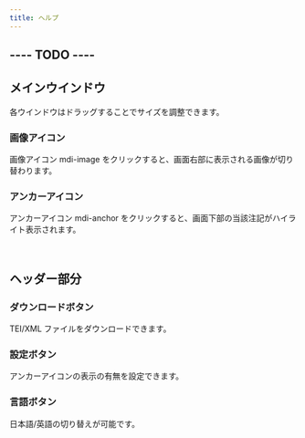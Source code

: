 ```yaml
---
title: ヘルプ
---
```


## ---- TODO ----

## メインウインドウ

<!-- ### ウインドウ -->

各ウインドウはドラッグすることでサイズを調整できます。

### 画像アイコン

画像アイコン <v-icon>mdi-image</v-icon> をクリックすると、画面右部に表示される画像が切り替わります。

### アンカーアイコン

アンカーアイコン <v-icon>mdi-anchor</v-icon> をクリックすると、画面下部の当該注記がハイライト表示されます。

<br/>

## ヘッダー部分

### ダウンロードボタン

TEI/XML ファイルをダウンロードできます。

### 設定ボタン

アンカーアイコンの表示の有無を設定できます。

### 言語ボタン

日本語/英語の切り替えが可能です。

